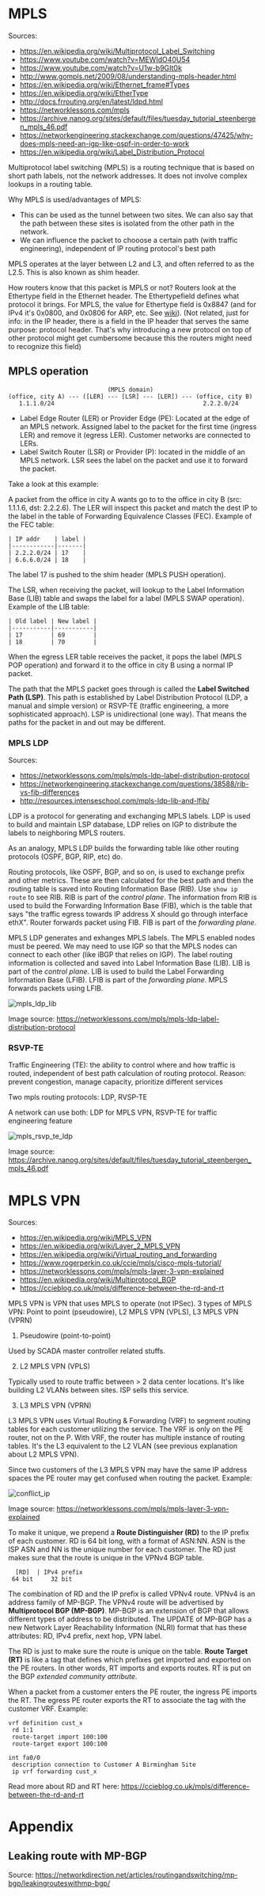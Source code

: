 # MPLS

Sources:

- https://en.wikipedia.org/wiki/Multiprotocol_Label_Switching
- https://www.youtube.com/watch?v=MEWIdO40U54
- https://www.youtube.com/watch?v=U1w-b9GIt0k
- http://www.gompls.net/2009/08/understanding-mpls-header.html
- https://en.wikipedia.org/wiki/Ethernet_frame#Types
- https://en.wikipedia.org/wiki/EtherType
- http://docs.frrouting.org/en/latest/ldpd.html
- https://networklessons.com/mpls
- https://archive.nanog.org/sites/default/files/tuesday_tutorial_steenbergen_mpls_46.pdf
- https://networkengineering.stackexchange.com/questions/47425/why-does-mpls-need-an-igp-like-ospf-in-order-to-work
- https://en.wikipedia.org/wiki/Label_Distribution_Protocol

Multiprotocol label switching (MPLS) is a routing technique that is based on short path labels, not the network addresses. It does not involve complex lookups in a routing table.

Why MPLS is used/advantages of MPLS:

- This can be used as the tunnel between two sites. We can also say that the path between these sites is isolated from the other path in the network.
- We can influence the packet to chooose a certain path (with traffic engineering), independent of IP routing protocol's best path

MPLS operates at the layer between L2 and L3, and often referred to as the L2.5. This is also known as shim header.

How routers know that this packet is MPLS or not? Routers look at the Ethertype field in the Ethernet header. The Ethertypefield defines what protocol it brings. For MPLS, the value for Ethertype field is 0x8847 (and for IPv4 it's 0x0800, and 0x0806 for ARP, etc. See [wiki](https://en.wikipedia.org/wiki/EtherType)). (Not related, just for info: in the IP header, there is a field in the IP header that serves the same purpose: protocol header. That's why introducing a new protocol on top of other protocol might get cumbersome because this the routers might need to recognize this field)

## MPLS operation

```
                            (MPLS domain)
(office, city A) --- ([LER] --- [LSR] --- [LER]) --- (office, city B)
   1.1.1.0/24                                          2.2.2.0/24
```

- Label Edge Router (LER) or Provider Edge (PE): Located at the edge of an MPLS network. Assigned label to the packet for the first time (ingress LER) and remove it (egress LER). Customer networks are connected to LERs.
- Label Switch Router (LSR) or Provider (P): located in the middle of an MPLS network. LSR sees the label on the packet and use it to forward the packet.

Take a look at this example:

A packet from the office in city A wants go to to the office in city B (src: 1.1.1.6, dst: 2.2.2.6). The LER will inspect this packet and match the dest IP to the label in the table of Forwarding Equivalence Classes (FEC). Example of the FEC table:

```
| IP addr    | label |
|------------|-------|
| 2.2.2.0/24 | 17    |
| 6.6.6.0/24 | 18    |
```

The label 17 is pushed to the shim header (MPLS PUSH operation).

The LSR, when receiving the packet, will lookup to the Label Information Base (LIB) table and swaps the label for a label (MPLS SWAP operation). Example of the LIB table:

```
| Old label | New label |
|-----------|-----------|
| 17        | 69        |
| 18        | 70        |
```

When the egress LER table receives the packet, it pops the label (MPLS POP operation) and forward it to the office in city B using a normal IP packet.

The path that the MPLS packet goes through is called the **Label Switched Path (LSP)**. This path is established by Label Distribution Protocol (LDP, a manual and simple version) or RSVP-TE (traffic engineering, a more sophisticated approach). LSP is unidirectional (one way). That means the paths for the packet in and out may be different.

### MPLS LDP

Sources: 

- https://networklessons.com/mpls/mpls-ldp-label-distribution-protocol
- https://networkengineering.stackexchange.com/questions/38588/rib-vs-fib-differences
- http://resources.intenseschool.com/mpls-ldp-lib-and-lfib/

LDP is a protocol for generating and exchanging MPLS labels. LDP is used to build and maintain LSP database, LDP relies on IGP to distribute the labels to neighboring MPLS routers.

As an analogy, MPLS LDP builds the forwarding table like other routing protocols (OSPF, BGP, RIP, etc) do. 

Routing protocols, like OSPF, BGP, and so on, is used to exchange prefix and other metrics. These are then calculated for the best path and then the routing table is saved into Routing Information Base (RIB). Use `show ip route` to see RIB. RIB is part of the *control plane*. The information from RIB is used to build the Forwarding Information Base (FIB), which is the table that says "the traffic egress towards IP address X should go through interface ethX". Router forwards packet using FIB. FIB is part of the *forwarding plane*.

MPLS LDP generates and exhanges MPLS labels. The MPLS enabled nodes must be peered. We may need to use IGP so that the MPLS nodes can connect to each other (like iBGP that relies on IGP). The label routing information is collected and saved into Label Information Base (LIB). LIB is part of the *control plane*. LIB is used to build the Label Forwarding Information Base (LFIB). LFIB is part of the *forwarding plane*. MPLS forwards packets using LFIB.

![mpls_ldp_lib](https://cdn.networklessons.com/wp-content/uploads/2015/08/xfib-lfib-cisco.png.pagespeed.ic.ceKHN1yir8.webp)

Image source: https://networklessons.com/mpls/mpls-ldp-label-distribution-protocol

### RSVP-TE

Traffic Engineering (TE): the ability to control where and how traffic is routed, independent of best path calculation of routing protocol.
Reason: prevent congestion, manage capacity, prioritize different services

Two mpls routing protocols: LDP, RVSP-TE

A network can use both: LDP for MPLS VPN, RSVP-TE for traffic engineering feature

![mpls_rsvp_te_ldp](../images/mpls_ldp_rsvp_te.png)

Image source: https://archive.nanog.org/sites/default/files/tuesday_tutorial_steenbergen_mpls_46.pdf


# MPLS VPN

Sources:

- https://en.wikipedia.org/wiki/MPLS_VPN
- https://en.wikipedia.org/wiki/Layer_2_MPLS_VPN
- https://en.wikipedia.org/wiki/Virtual_routing_and_forwarding
- https://www.rogerperkin.co.uk/ccie/mpls/cisco-mpls-tutorial/
- https://networklessons.com/mpls/mpls-layer-3-vpn-explained
- https://en.wikipedia.org/wiki/Multiprotocol_BGP
- https://ccieblog.co.uk/mpls/difference-between-the-rd-and-rt

MPLS VPN is VPN that uses MPLS to operate (not IPSec). 3 types of MPLS VPN: Point to point (pseudowire), L2 MPLS VPN (VPLS), L3 MPLS VPN (VPRN)

1. Pseudowire (point-to-point)

Used by SCADA master controller related stuffs.

2. L2 MPLS VPN (VPLS)

Typically used to route traffic between > 2 data center locations. It's like building L2 VLANs between sites. ISP sells this service.

3. L3 MPLS VPN (VPRN)

L3 MPLS VPN  uses Virtual Routing & Forwarding (VRF) to segment routing tables for each customer utilizing the service. The VRF is only on the PE router, not on the P. With VRF, the router has multiple instance of routing tables. It's the L3 equivalent to the L2 VLAN (see previous explanation about L2 MPLS VPN).

Since two customers of the L3 MPLS VPN may have the same IP address spaces the PE router may get confused when routing the packet. Example:

![conflict_ip](https://cdn.networklessons.com/wp-content/uploads/2015/08/xmpls-vpn-bgp-without-route-distinguisher-1024x375.png.pagespeed.ic.9bqhWkLymz.webp)

Image source: https://networklessons.com/mpls/mpls-layer-3-vpn-explained

To make it unique, we prepend a **Route Distinguisher (RD)** to the IP prefix of each customer. RD is 64 bit long, with a format of ASN:NN. ASN is the ISP ASN and NN is the unique number for each customer. The RD just makes sure that the route is unique in the VPNv4 BGP table.

```
  [RD]  | IPv4 prefix
 64 bit     32 bit
```

The combination of RD and the IP prefix is called VPNv4 route. VPNv4 is an address family of MP-BGP. The VPNv4 route will be advertised by **Multiprotocol BGP (MP-BGP)**. MP-BGP is an extension of BGP that allows different types of address to be distributed. The UPDATE of MP-BGP has a new Network Layer Reachability Information (NLRI) format that has these attributes: RD, IPv4 prefix, next hop, VPN label.

The RD is just to make sure the route is unique on the table. **Route Target (RT)** is like a tag that defines which prefixes get imported and exported on the PE routers. In other words, RT imports and exports routes. RT is put on the BGP *extended community attribute*.

When a packet from a customer enters the PE router, the ingress PE imports the RT. The egress PE router exports the RT to associate the tag with the customer VRF. Example:

```
vrf definition cust_x
 rd 1:1
 route-target import 100:100
 route-target export 100:100

int fa0/0
 description connection to Customer A Birmingham Site
 ip vrf forwarding cust_x
```

Read more about RD and RT here: https://ccieblog.co.uk/mpls/difference-between-the-rd-and-rt

# Appendix

## Leaking route with MP-BGP

Source: https://networkdirection.net/articles/routingandswitching/mp-bgp/leakingrouteswithmp-bgp/

